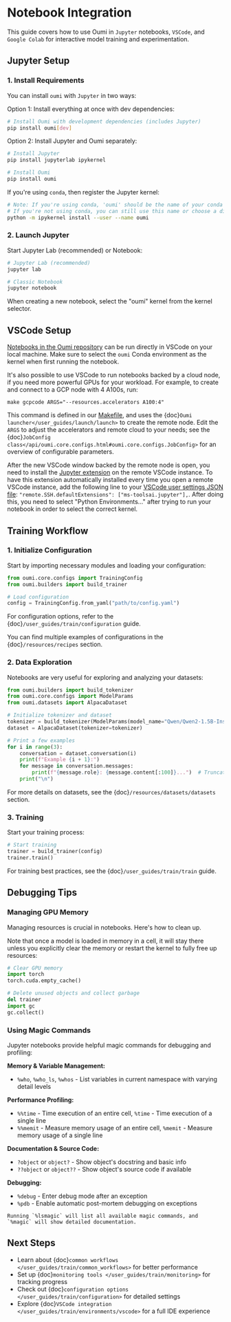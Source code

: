 # Notebook Integration

This guide covers how to use Oumi in `Jupyter` notebooks, `VSCode`, and `Google Colab` for interactive model training and experimentation.

## Jupyter Setup

### 1. Install Requirements

You can install `oumi` with `Jupyter` in two ways:

Option 1: Install everything at once with dev dependencies:

```bash
# Install Oumi with development dependencies (includes Jupyter)
pip install oumi[dev]
```

Option 2: Install Jupyter and Oumi separately:

```bash
# Install Jupyter
pip install jupyterlab ipykernel

# Install Oumi
pip install oumi
```

If you're using `conda`, then register the Jupyter kernel:

```bash
# Note: If you're using conda, 'oumi' should be the name of your conda environment
# If you're not using conda, you can still use this name or choose a different one
python -m ipykernel install --user --name oumi
```

### 2. Launch Jupyter

Start Jupyter Lab (recommended) or Notebook:

```bash
# Jupyter Lab (recommended)
jupyter lab

# Classic Notebook
jupyter notebook
```

When creating a new notebook, select the "oumi" kernel from the kernel selector.

## VSCode Setup

[Notebooks in the Oumi repository](https://github.com/oumi-ai/oumi/tree/main/notebooks) can be run directly in VSCode on your local machine. Make sure to select the `oumi` Conda environment as the kernel when first running the notebook.

It's also possible to use VSCode to run notebooks backed by a cloud node, if you need more powerful GPUs for your workload. For example, to create and connect to a GCP node with 4 A100s, run:

```shell
make gcpcode ARGS="--resources.accelerators A100:4"
```

This command is defined in our [Makefile](https://github.com/oumi-ai/oumi/blob/main/Makefile), and uses the {doc}`Oumi launcher</user_guides/launch/launch>` to create the remote node. Edit the `ARGS` to adjust the accelerators and remote cloud to your needs; see the {doc}`JobConfig class</api/oumi.core.configs.html#oumi.core.configs.JobConfig>` for an overview of configurable parameters.

After the new VSCode window backed by the remote node is open, you need to install the [Jupyter extension](https://marketplace.visualstudio.com/items?itemName=ms-toolsai.jupyter) on the remote VSCode instance. To have this extension automatically installed every time you open a remote VSCode instance, add the following line to your [VSCode user settings JSON file](https://code.visualstudio.com/docs/getstarted/settings#_settings-json-file): `"remote.SSH.defaultExtensions": ["ms-toolsai.jupyter"],`. After doing this, you need to select "Python Environments..." after trying to run your notebook in order to select the correct kernel.

## Training Workflow

### 1. Initialize Configuration

Start by importing necessary modules and loading your configuration:

```python
from oumi.core.configs import TrainingConfig
from oumi.builders import build_trainer

# Load configuration
config = TrainingConfig.from_yaml("path/to/config.yaml")
```

For configuration options, refer to the {doc}`/user_guides/train/configuration` guide.

You can find multiple examples of configurations in the {doc}`/resources/recipes` section.

### 2. Data Exploration

Notebooks are very useful for exploring and analyzing your datasets:

```python
from oumi.builders import build_tokenizer
from oumi.core.configs import ModelParams
from oumi.datasets import AlpacaDataset

# Initialize tokenizer and dataset
tokenizer = build_tokenizer(ModelParams(model_name="Qwen/Qwen2-1.5B-Instruct"))
dataset = AlpacaDataset(tokenizer=tokenizer)

# Print a few examples
for i in range(3):
    conversation = dataset.conversation(i)
    print(f"Example {i + 1}:")
    for message in conversation.messages:
        print(f"{message.role}: {message.content[:100]}...")  # Truncate for brevity
    print("\n")
```

For more details on datasets, see the {doc}`/resources/datasets/datasets` section.

### 3. Training

Start your training process:

```python
# Start training
trainer = build_trainer(config)
trainer.train()
```

For training best practices, see the {doc}`/user_guides/train/train` guide.

## Debugging Tips

### Managing GPU Memory

Managing resources is crucial in notebooks. Here's how to clean up.

Note that once a model is loaded in memory in a cell, it will stay there unless you explicitly clear the memory or restart the kernel to fully free up resources:

```python
# Clear GPU memory
import torch
torch.cuda.empty_cache()

# Delete unused objects and collect garbage
del trainer
import gc
gc.collect()
```

### Using Magic Commands

Jupyter notebooks provide helpful magic commands for debugging and profiling:

**Memory & Variable Management:**

- `%who`, `%who_ls`, `%whos` - List variables in current namespace with varying detail levels

**Performance Profiling:**

- `%%time` - Time execution of an entire cell, `%time` - Time execution of a single line
- `%%memit` - Measure memory usage of an entire cell, `%memit` - Measure memory usage of a single line

**Documentation & Source Code:**

- `?object` or `object?` - Show object's docstring and basic info
- `??object` or `object??` - Show object's source code if available

**Debugging:**

- `%debug` - Enter debug mode after an exception
- `%pdb` - Enable automatic post-mortem debugging on exceptions

```{tip}
Running `%lsmagic` will list all available magic commands, and `%magic` will show detailed documentation.
```

## Next Steps

- Learn about {doc}`common workflows </user_guides/train/common_workflows>` for better performance
- Set up {doc}`monitoring tools </user_guides/train/monitoring>` for tracking progress
- Check out {doc}`configuration options </user_guides/train/configuration>` for detailed settings
- Explore {doc}`VSCode integration </user_guides/train/environments/vscode>` for a full IDE experience
